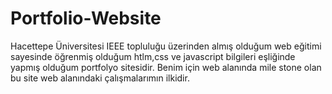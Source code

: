 # Portfolio-Website

Hacettepe Üniversitesi IEEE topluluğu üzerinden almış olduğum web eğitimi sayesinde öğrenmiş olduğum htlm,css ve javascript bilgileri eşliğinde yapmış olduğum portfolyo sitesidir. Benim için web alanında mile stone olan bu site web alanındaki çalışmalarımın ilkidir.
